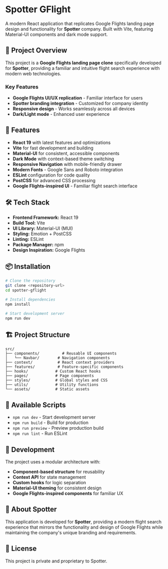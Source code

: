 # Spotter GFlight

A modern React application that replicates Google Flights landing page design and functionality for **Spotter** company. Built with Vite, featuring Material-UI components and dark mode support.

## 🎯 Project Overview

This project is a **Google Flights landing page clone** specifically developed for **Spotter**, providing a familiar and intuitive flight search experience with modern web technologies.

### Key Features
- **Google Flights UI/UX replication** - Familiar interface for users
- **Spotter branding integration** - Customized for company identity
- **Responsive design** - Works seamlessly across all devices
- **Dark/Light mode** - Enhanced user experience

## 🚀 Features

- **React 19** with latest features and optimizations
- **Vite** for fast development and building
- **Material-UI** for consistent, accessible components
- **Dark Mode** with context-based theme switching
- **Responsive Navigation** with mobile-friendly drawer
- **Modern Fonts** - Google Sans and Roboto integration
- **ESLint** configuration for code quality
- **PostCSS** for advanced CSS processing
- **Google Flights-inspired UI** - Familiar flight search interface

## 🛠️ Tech Stack

- **Frontend Framework:** React 19
- **Build Tool:** Vite
- **UI Library:** Material-UI (MUI)
- **Styling:** Emotion + PostCSS
- **Linting:** ESLint
- **Package Manager:** npm
- **Design Inspiration:** Google Flights

## 📦 Installation

```bash
# Clone the repository
git clone <repository-url>
cd spotter-gflight

# Install dependencies
npm install

# Start development server
npm run dev
```

## 🏗️ Project Structure

```
src/
├── components/          # Reusable UI components
│   └── Navbar/        # Navigation components
├── context/           # React context providers
├── features/          # Feature-specific components
├── hooks/            # Custom React hooks
├── pages/            # Page components
├── styles/           # Global styles and CSS
├── utils/            # Utility functions
└── assets/           # Static assets
```

## 📜 Available Scripts

- `npm run dev` - Start development server
- `npm run build` - Build for production
- `npm run preview` - Preview production build
- `npm run lint` - Run ESLint

## 🎨 Development

The project uses a modular architecture with:
- **Component-based structure** for reusability
- **Context API** for state management
- **Custom hooks** for logic separation
- **Material-UI theming** for consistent design
- **Google Flights-inspired components** for familiar UX

## 🎯 About Spotter

This application is developed for **Spotter**, providing a modern flight search experience that mirrors the functionality and design of Google Flights while maintaining the company's unique branding and requirements.

## 📄 License

This project is private and proprietary to Spotter.
